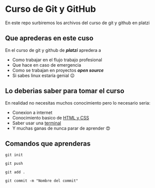 # Curso de Git y GitHub
En este repo surbiremos los archivos del curso de git y github en platzi

## Que aprederas en este cuso
En el curso de git y github de **_platzi_** apredera a 
* Como trabajar en el flujo trabajo profesional 
* Que hace en caso de emergencia
* Como se trabajan en proyectos **_open source_**
* Si sabes linux estaría genial 😉
## Lo deberias saber para tomar el curso
En realidad no necesitas muchos conocimiento pero lo necesario seria:
* Conexion a internet
* Conocimiento basico de [HTML y CSS](https://platzi.com/cursos/html-css/)
* Saber usar una [terminal](https://platzi.com/terminal)
* Y muchas ganas de nunca parar de aprender 😍

## Comandos que aprenderas
`git init`

`git push`

`git add .`

`git commit -m "Nombre del commit"`
